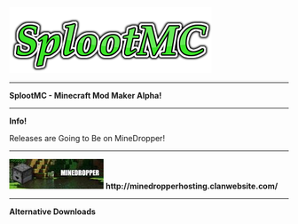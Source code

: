 <img src="logo.png">
<body background="thYET1MXYB.jpg">
<HR>
<b>SplootMC - Minecraft Mod Maker Alpha!</b>
<HR>
<b>Info!</b>
<p>Releases are Going to Be on MineDropper!</p>
<HR>
<img src="image.jpg">
<b>http://minedropperhosting.clanwebsite.com/</b>
<HR>
<b>Alternative Downloads</b>
